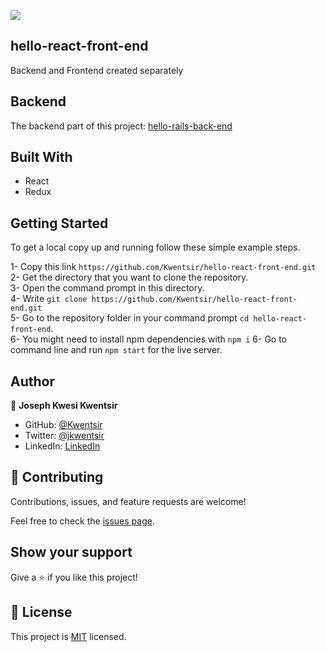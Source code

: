![](https://img.shields.io/badge/Microverse-blueviolet)
## hello-react-front-end
Backend and Frontend created separately
## Backend
The backend part of this project: [hello-rails-back-end](https://github.com/Kwentsir/hello-rails-back-end)

## Built With

- React
- Redux

## Getting Started

To get a local copy up and running follow these simple example steps.

1- Copy this link `https://github.com/Kwentsir/hello-react-front-end.git` <br>
2- Get the directory that you want to clone the repository. <br>
3- Open the command prompt in this directory. <br>
4- Write `git clone https://github.com/Kwentsir/hello-react-front-end.git` <br>
5- Go to the repository folder in your command prompt `cd hello-react-front-end`. <br>
6- You might need to install npm dependencies with `npm i`
6- Go to command line and run `npm start` for the live server. <br>


## Author

👤 **Joseph Kwesi Kwentsir**

- GitHub: [@Kwentsir](https://github.com/Kwentsir/)
- Twitter: [@jkwentsir](https://twitter.com/jkwentsir)
- LinkedIn: [LinkedIn](https://www.linkedin.com/in/josephkwentsir/)

## 🤝 Contributing

Contributions, issues, and feature requests are welcome!

Feel free to check the [issues page](../../issues/).

## Show your support

Give a ⭐️ if you like this project!

## 📝 License

This project is [MIT](./MIT.md) licensed.